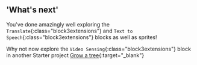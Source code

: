 ## 'What's next'
You've done amazingly well exploring the `Translate`{:class="block3extensions"} and `Text to Speech`{:class="block3extensions"} blocks as well as sprites!

Why not now explore the `Video Sensing`{:class="block3extensions"} block in another Starter project [Grow a tree](https://projects.raspberrypi.org/en/projects/grow-a-tree){:target="_blank"}
